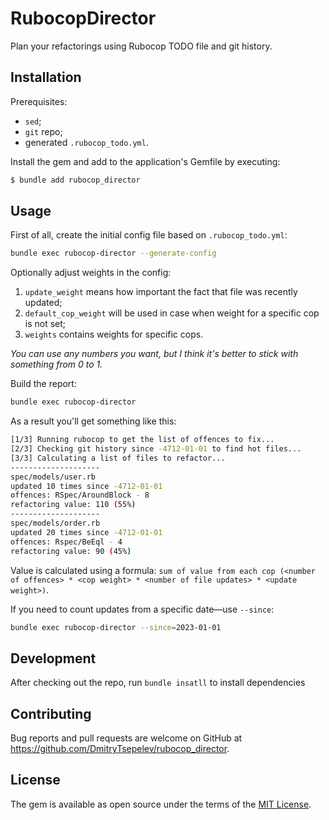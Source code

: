 # RubocopDirector

Plan your refactorings using Rubocop TODO file and git history.

## Installation

Prerequisites:

- `sed`;
- `git` repo;
- generated `.rubocop_todo.yml`.

Install the gem and add to the application's Gemfile by executing:

```bash
$ bundle add rubocop_director
```

## Usage

First of all, create the initial config file based on `.rubocop_todo.yml`:

```bash
bundle exec rubocop-director --generate-config
```

Optionally adjust weights in the config:

1. `update_weight` means how important the fact that file was recently updated;
2. `default_cop_weight` will be used in case when weight for a specific cop is not set;
3. `weights` contains weights for specific cops.

_You can use any numbers you want, but I think it's better to stick with something from 0 to 1._

Build the report:

```bash
bundle exec rubocop-director
```

As a result you'll get something like this:

```bash
[1/3] Running rubocop to get the list of offences to fix...
[2/3] Checking git history since -4712-01-01 to find hot files...
[3/3] Calculating a list of files to refactor...
--------------------
spec/models/user.rb
updated 10 times since -4712-01-01
offences: RSpec/AroundBlock - 8
refactoring value: 110 (55%)
--------------------
spec/models/order.rb
updated 20 times since -4712-01-01
offences: Rspec/BeEql - 4
refactoring value: 90 (45%)
```

Value is calculated using a formula: `sum of value from each cop (<number of offences> * <cop weight> * <number of file updates> * <update weight>)`.

If you need to count updates from a specific date—use `--since`:

```bash
bundle exec rubocop-director --since=2023-01-01
```

## Development

After checking out the repo, run `bundle insatll` to install dependencies

## Contributing

Bug reports and pull requests are welcome on GitHub at https://github.com/DmitryTsepelev/rubocop_director.

## License

The gem is available as open source under the terms of the [MIT License](https://opensource.org/licenses/MIT).
